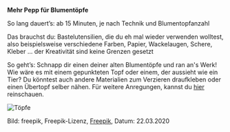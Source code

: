 **Mehr Pepp für Blumentöpfe**

So lang dauert’s: ab 15 Minuten, je nach Technik und Blumentopfanzahl

Das brauchst du: Bastelutensilien, die du eh mal wieder verwenden wolltest, also beispielsweise verschiedene Farben, Papier, Wackelaugen, Schere, Kleber ... der Kreativität sind keine Grenzen gesetzt

So geht’s: Schnapp dir einen deiner alten Blumentöpfe und ran an's Werk! Wie wäre es mit einem gepunkteten Topf oder einem, der aussieht wie ein Tier? Du könntest auch andere Materialien zum Verzieren draufkleben oder einen Übertopf selber nähen. 
Für weitere Anregungen, kannst du [hier](https://www.pinterest.de/saro0846/blumentöpfe-verzieren/) reinschauen. 

![Töpfe](https://image.freepik.com/vektoren-kostenlos/flache-geometrische-formen-hintergrund_23-2148383901.jpg)

Bild: freepik, Freepik-Lizenz, [Freepik](https://de.freepik.com/vektoren-kostenlos/flache-geometrische-formen-hintergrund_6313657.htm#page=1&query=pattern&position=36), Datum: 22.03.2020
